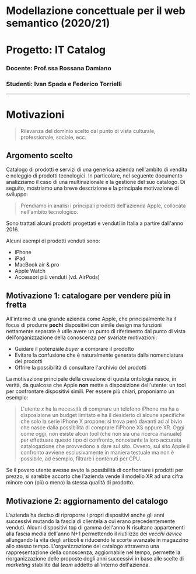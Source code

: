 # Modellazione concettuale per il web semantico (2020/21)
# Progetto: IT Catalog
### Docente: Prof.ssa Rossana Damiano
### Studenti: Ivan Spada e Federico Torrielli

---

# Motivazioni
> Rilevanza del dominio scelto dal punto di vista culturale, professionale, sociale, ecc.

## Argomento scelto

Catalogo di prodotti e servizi di una generica azienda nell'ambito di vendita e noleggio di prodotti tecnologici. In 
particolare, nel seguente documento analizziamo il caso di una multinazionale e la gestione del suo catalogo. Di 
seguito, mostriamo una breve descrizione e la principale motivazione di sviluppo:

> Prendiamo in analisi i principali prodotti dell'azienda Apple, collocata nell'ambito tecnologico.

Sono trattati alcuni prodotti progettati e venduti in Italia a partire dall'anno 2016.

Alcuni esempi di prodotti venduti sono:
  - iPhone
  - iPad
  - MacBook air & pro
  - Apple Watch
  - Accessori più venduti (vd. AirPods)

## Motivazione 1: catalogare per vendere più in fretta

All'interno di una grande azienda come Apple, che principalmente ha il focus di produrre **pochi** dispositivi
con simile design ma funzioni nettamente separate è utile avere un punto di riferimento dal punto di vista
dell'organizzazione della conoscenza per svariate motivazioni:
 - Guidare il potenziale *buyer* a comprare il prodotto
 - Evitare la confusione che è naturalmente generata dalla nomenclatura dei prodotti
 - Offrire la possibilità di consultare l'archivio del prodotti

La motivazione principale della creazione di questa ontologia nasce, in verità, da qualcosa che Apple **non** mette
a disposizione dell'utente: un tool per confrontare dispositivi simili. Per essere più chiari, proponiamo un esempio:
> L'utente *x* ha la necessità di comprare un telefono iPhone ma ha a disposizione un budget limitato e ha il desiderio 
> di alcune specifiche che solo la serie iPhone X propone: si trova però davanti ad al bivio che nasce dalla 
> possibilità di comprare l'iPhone XS oppure XR. Oggi come oggi, non esiste alcun tool (che non sia una ricerca 
> manuale) per effettuare questo tipo di confronto, nonostante la loro accurata catalogazione che provvedono a dare 
> sul sito. Ovvero, sul sito Apple il confronto avviene esclusivamente in maniera testuale ma non è possibile, ad
> esempio, filtrare i contenuti per CPU.

Se il povero utente avesse avuto la possibilità di confrontare i prodotti per prezzo, si sarebbe accorto che 
l'azienda vende il modello XR ad una cifra minore con (più o meno) la stessa qualità di prodotto.

## Motivazione 2: aggiornamento del catalogo
L'azienda ha deciso di riproporre i propri dispositivi anche gli anni successivi mutando la fascia di clientela a 
cui erano precedentemente venduti. Alcuni dispositivi top di gamma dell'anno N risultano appartenenti 
alla fascia media dell'anno N+1 permettendo il riutilizzo dei *vecchi device* allungando la vita degli articoli e
riducendo le scorte avanzate in magazzino allo stesso tempo. L'organizzazione del catalogo attraverso una 
rappresentazione della conoscenza, aggiornabile nel tempo, permette la riorganizzazione delle proposte degli anni 
successivi in base alle scelte di *marketing* stabilite dal *team* addetto all'interno dell'azienda.

